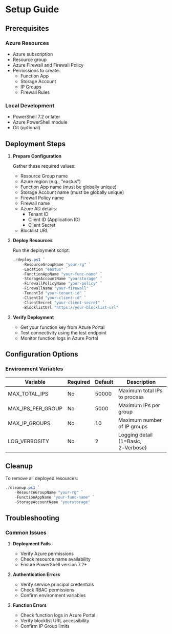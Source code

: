 # Setup Guide

## Prerequisites

### Azure Resources
- Azure subscription
- Resource group
- Azure Firewall and Firewall Policy
- Permissions to create:
  - Function App
  - Storage Account
  - IP Groups
  - Firewall Rules

### Local Development
- PowerShell 7.2 or later
- Azure PowerShell module
- Git (optional)

## Deployment Steps

1. **Prepare Configuration**
   
   Gather these required values:
   - Resource Group name
   - Azure region (e.g., "eastus")
   - Function App name (must be globally unique)
   - Storage Account name (must be globally unique)
   - Firewall Policy name
   - Firewall name
   - Azure AD details:
     - Tenant ID
     - Client ID (Application ID)
     - Client Secret
   - Blocklist URL

2. **Deploy Resources**

   Run the deployment script:
   ```powershell
   ./deploy.ps1 `
       -ResourceGroupName "your-rg" `
       -Location "eastus" `
       -FunctionAppName "your-func-name" `
       -StorageAccountName "yourstorage" `
       -FirewallPolicyName "your-policy" `
       -FirewallName "your-firewall" `
       -TenantId "your-tenant-id" `
       -ClientId "your-client-id" `
       -ClientSecret "your-client-secret" `
       -BlocklistUrl "https://your-blocklist-url"
   ```

3. **Verify Deployment**
   - Get your function key from Azure Portal
   - Test connectivity using the test endpoint
   - Monitor function logs in Azure Portal

## Configuration Options

### Environment Variables
| Variable | Required | Default | Description |
|----------|----------|---------|-------------|
| MAX_TOTAL_IPS | No | 50000 | Maximum total IPs to process |
| MAX_IPS_PER_GROUP | No | 5000 | Maximum IPs per group |
| MAX_IP_GROUPS | No | 10 | Maximum number of IP groups |
| LOG_VERBOSITY | No | 2 | Logging detail (1=Basic, 2=Verbose) |

## Cleanup

To remove all deployed resources:
```powershell
./cleanup.ps1 `
    -ResourceGroupName "your-rg" `
    -FunctionAppName "your-func-name" `
    -StorageAccountName "yourstorage"
```

## Troubleshooting

### Common Issues

1. **Deployment Fails**
   - Verify Azure permissions
   - Check resource name availability
   - Ensure PowerShell version 7.2+

2. **Authentication Errors**
   - Verify service principal credentials
   - Check RBAC permissions
   - Confirm environment variables

3. **Function Errors**
   - Check function logs in Azure Portal
   - Verify blocklist URL accessibility
   - Confirm IP Group limits
